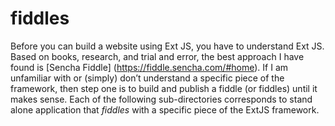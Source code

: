 fiddles
======

Before you can build a website using Ext JS, you have to understand Ext JS.  Based on books, research, and trial and error, the best approach I have found is [Sencha Fiddle] (https://fiddle.sencha.com/#home).  If I am unfamiliar with or (simply) don’t understand a specific piece of the framework, then step one is to build and publish a fiddle (or fiddles) until it makes sense.  Each of the following sub-directories corresponds to stand alone application that *fiddles* with a specific piece of the ExtJS framework.

 
